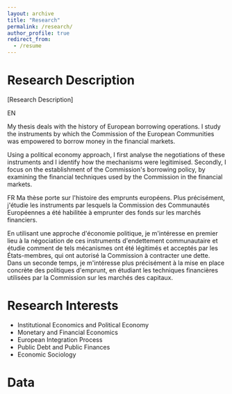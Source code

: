 ```yaml
---
layout: archive
title: "Research"
permalink: /research/
author_profile: true
redirect_from:
  - /resume
---
```


Research Description
======
[Research Description]


EN

My thesis deals with the history of European borrowing operations. I study the instruments by which the Commission of the European Communities was empowered to borrow money in the financial markets.


Using a political economy approach, I first analyse the negotiations of these instruments and I identify how the mechanisms were legitimised. Secondly, I focus on the establishment of the Commission's borrowing policy, by examining the financial techniques used by the Commission in the financial markets.


FR
Ma thèse porte sur l'histoire des emprunts européens. Plus précisément, j'étudie les instruments par lesquels la Commission des Communautés Européennes a été habilitée à emprunter des fonds sur les marchés financiers.


En utilisant une approche d'économie politique, je m'intéresse en premier lieu à la négociation de ces instruments d'endettement communautaire et étudie comment de tels mécanismes ont été légitimés et acceptés par les États-membres, qui ont autorisé la Commission à contracter une dette. Dans un seconde temps, je m'intéresse plus précisément à la mise en place concrète des politiques d'emprunt, en étudiant les techniques financières utilisées par la Commission sur les marchés des capitaux.

Research Interests
======
* Institutional Economics and Political Economy
* Monetary and Financial Economics
* European Integration Process
* Public Debt and Public Finances
* Economic Sociology

Data
======

